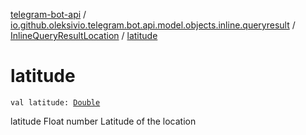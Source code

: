 [telegram-bot-api](../../index.md) / [io.github.oleksivio.telegram.bot.api.model.objects.inline.queryresult](../index.md) / [InlineQueryResultLocation](index.md) / [latitude](./latitude.md)

# latitude

`val latitude: `[`Double`](https://kotlinlang.org/api/latest/jvm/stdlib/kotlin/-double/index.html)

latitude Float number Latitude of the location

